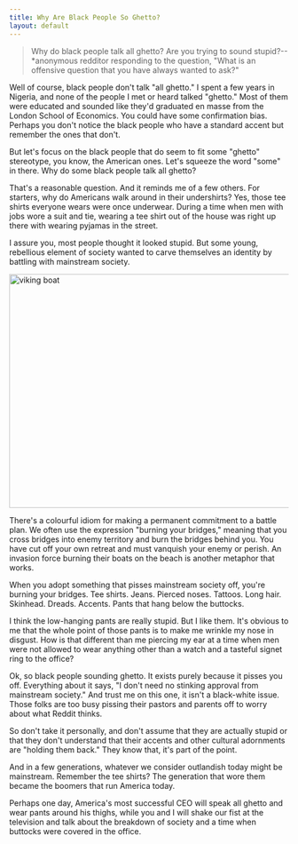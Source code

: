 ```yaml
---
title: Why Are Black People So Ghetto?
layout: default
---
```


> Why do black people talk all ghetto? Are you trying to sound stupid?--*anonymous redditor responding to the question, "What is an offensive question that you have always wanted to ask?"

Well of course, black people don't talk "all ghetto." I spent a few years in Nigeria, and none of the people I met or heard talked "ghetto." Most of them were educated and sounded like they'd graduated en masse from the London School of Economics. You could have some confirmation bias. Perhaps you don't notice the black people who have a standard accent but remember the ones that don't.

But let's focus on the black people that do seem to fit some "ghetto" stereotype, you know, the American ones. Let's squeeze the word "some" in there. Why do some black people talk all ghetto?

That's a reasonable question. And it reminds me of a few others. For starters, why do Americans walk around in their undershirts? Yes, those tee shirts everyone wears were once underwear. During a time when men with jobs wore a suit and tie, wearing a tee shirt out of the house was right up there with wearing pyjamas in the street.

I assure you, most people thought it looked stupid. But some young, rebellious element of society wanted to carve themselves an identity by battling with mainstream society.

<a href="http://www.flickr.com/photos/chatiryworld/337738505/" title="viking boat by chatirygirl, on Flickr"><img src="http://farm1.staticflickr.com/139/337738505_5602452f1e_z.jpg" width="640" height="421" alt="viking boat"></a>

There's a colourful idiom for making a permanent commitment to a battle plan. We often use the expression "burning your bridges," meaning that you cross bridges into enemy territory and burn the bridges behind you. You have cut off your own retreat and must vanquish your enemy or perish. An invasion force burning their boats on the beach is another metaphor that works.

When you adopt something that pisses mainstream society off, you're burning your bridges. Tee shirts. Jeans. Pierced noses. Tattoos. Long hair. Skinhead. Dreads. Accents. Pants that hang below the buttocks.

I think the low-hanging pants are really stupid. But I like them. It's obvious to me that the whole point of those pants is to make me wrinkle my nose in disgust. How is that different than me piercing my ear at a time when men were not allowed to wear anything other than a watch and a tasteful signet ring to the office?

Ok, so black people sounding ghetto. It exists purely because it pisses you off. Everything about it says, "I don't need no stinking approval from mainstream society." And trust me on this one, it isn't a black-white issue. Those folks are too busy pissing their pastors and parents off to worry about what Reddit thinks.

So don't take it personally, and don't assume that they are actually stupid or that they don't understand that their accents and other cultural adornments are "holding them back." They know that, it's part of the point.

And in a few generations, whatever we consider outlandish today might be mainstream. Remember the tee shirts? The generation that wore them became the boomers that run America today.

Perhaps one day, America's most successful CEO will speak all ghetto and wear pants around his thighs, while you and I will shake our fist at the television and talk about the breakdown of society and a time when buttocks were covered in the office.